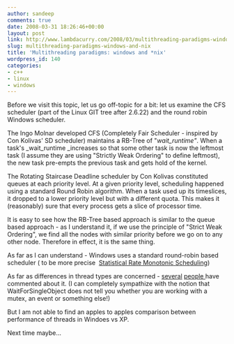 ```yaml
---
author: sandeep
comments: true
date: 2008-03-31 18:26:46+00:00
layout: post
link: http://www.lambdacurry.com/2008/03/multithreading-paradigms-windows-and-nix/
slug: multithreading-paradigms-windows-and-nix
title: 'Multithreading paradigms: windows and *nix'
wordpress_id: 140
categories:
- c++
- linux
- windows
---
```


Before we visit this topic, let us go off-topic for a bit: let us examine the CFS scheduler (part of the Linux GIT tree after 2.6.22) and the round robin Windows scheduler.

The Ingo Molnar developed CFS (Completely Fair Scheduler - inspired by Con Kolivas' SD scheduler) maintains a RB-Tree of "_wait_runtime"_. When a task's _wait_runtime _increases so that some other task is now the leftmost task (I assume they are using "Strictly Weak Ordering" to define leftmost), the new task pre-empts the previous task and gets hold of the kernel.

The Rotating Staircase Deadline scheduler by Con Kolivas constituted queues at each priority level. At a given priority level, scheduling happened using a standard Round Robin algorithm. When a task used up its timeslices, it dropped to a lower priority level but with a different quota. This makes it (reasonably) sure that every process gets a slice of processor time.

It is easy to see how the RB-Tree based approach is similar to the queue based approach - as I understand it, if we use the principle of "Strict Weak Ordering", we find all the nodes with similar priority before we go on to any other node. Therefore in effect, it is the same thing.

As far as I can understand - Windows uses a standard round-robin based scheduler ( to be more precise  [Statistical Rate Monotonic Scheduling](http://lite.ncstrl.org:3803/Dienst/UI/2.0/Describe/ncstrl.bu_cs%252f98-010))

As far as differences in thread types are concerned - [several](http://world.std.com/~jmhart/opensource.htm) [people ](http://softwarecommunity.intel.com/ISN/Community/en-US/forums/post/840096.aspx)have commented about it. (I can completely sympathize with the notion that WaitForSingleObject does not tell you whether you are working with a mutex, an event or something else!)

But I am not able to find an apples to apples comparison between performance of threads in Windoes vs XP.

Next time maybe...
